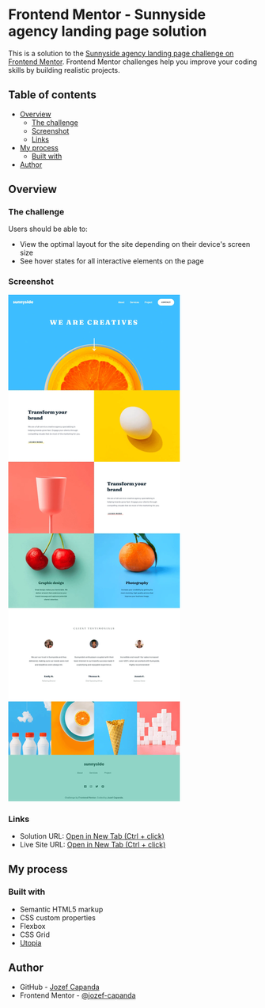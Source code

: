 # Frontend Mentor - Sunnyside agency landing page solution

This is a solution to the [Sunnyside agency landing page challenge on Frontend Mentor](https://www.frontendmentor.io/challenges/sunnyside-agency-landing-page-7yVs3B6ef). Frontend Mentor challenges help you improve your coding skills by building realistic projects.

## Table of contents

- [Overview](#overview)
  - [The challenge](#the-challenge)
  - [Screenshot](#screenshot)
  - [Links](#links)
- [My process](#my-process)
  - [Built with](#built-with)
- [Author](#author)

## Overview

### The challenge

Users should be able to:

- View the optimal layout for the site depending on their device's screen size
- See hover states for all interactive elements on the page

### Screenshot

![](./images/preview.webp)

### Links

- Solution URL: [Open in New Tab (Ctrl + click)]()
- Live Site URL: [Open in New Tab (Ctrl + click)]()

## My process

### Built with

- Semantic HTML5 markup
- CSS custom properties
- Flexbox
- CSS Grid
- [Utopia](https://utopia.fyi/type/calculator/)

## Author

- GitHub - [Jozef Capanda](https://github.com/jozef-capanda)
- Frontend Mentor - [@jozef-capanda](https://www.frontendmentor.io/profile/jozef-capanda)
